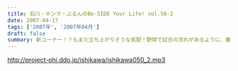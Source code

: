 ```yaml
---
title: 石川・ホンマ・ぶるんのBe-SIDE Your Life! vol.50-2
date: 2007-04-17
tags: ['2007年', '2007年04月']
draft: false
summary: 新コーナー！？もまた立ち上がりそうな気配！野球で試合の流れがあるように、番組にも流れと継投策が重要なのです！新たなる潮流を生むためにもあなたからのメールが頼りなのです！NAMAE
---
```


http://project-phi.ddo.jp/ishikawa/ishikawa050_2.mp3
